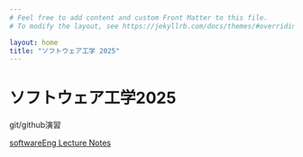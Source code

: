 ```yaml
---
# Feel free to add content and custom Front Matter to this file.
# To modify the layout, see https://jekyllrb.com/docs/themes/#overriding-theme-defaults

layout: home
title: "ソフトウェア工学 2025"
---
```


# ソフトウェア工学2025

git/github演習

[softwareEng Lecture Notes](softwareEng2025.md)
